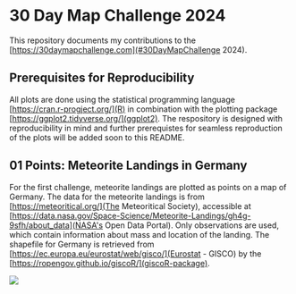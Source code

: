 # 30 Day Map Challenge 2024

This repository documents my contributions to the [https://30daymapchallenge.com](#30DayMapChallenge 2024).

## Prerequisites for Reproducibility

All plots are done using the statistical programming language [https://cran.r-progject.org/](R) in combination with the plotting package [https://ggplot2.tidyverse.org/](ggplot2). The respository is designed with reproducibility in mind and further prerequistes for seamless reproduction of the plots will be added soon to this README.

## 01 Points: Meteorite Landings in Germany

For the first challenge, meteorite landings are plotted as points on a map of Germany. The data for the meteorite landings is from [https://meteoritical.org/](The Meteoritical Society), accessible at [https://data.nasa.gov/Space-Science/Meteorite-Landings/gh4g-9sfh/about_data](NASA's Open Data Portal). Only observations are used, which contain information about mass and location of the landing. The shapefile for Germany is retrieved from [https://ec.europa.eu/eurostat/web/gisco/](Eurostat - GISCO) by the [https://ropengov.github.io/giscoR/](giscoR-package).

<img src="output/01-points.png" widht="300px"/>